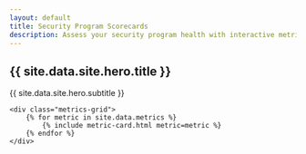 ```yaml
---
layout: default
title: Security Program Scorecards
description: Assess your security program health with interactive metrics
---
```


<div class="container">
    <section class="hero">
        <h2>{{ site.data.site.hero.title }}</h2>
        <p>{{ site.data.site.hero.subtitle }}</p>
    </section>

    <div class="metrics-grid">
        {% for metric in site.data.metrics %}
            {% include metric-card.html metric=metric %}
        {% endfor %}
    </div>
</div> 